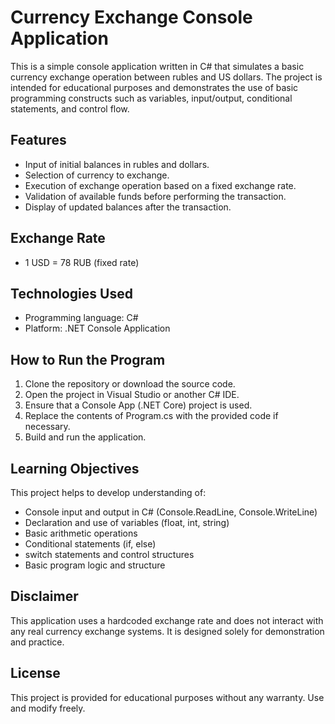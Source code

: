 # Currency Exchange Console Application

This is a simple console application written in C# that simulates a basic currency exchange operation between rubles and US dollars. The project is intended for educational purposes and demonstrates the use of basic programming constructs such as variables, input/output, conditional statements, and control flow.

## Features

- Input of initial balances in rubles and dollars.
- Selection of currency to exchange.
- Execution of exchange operation based on a fixed exchange rate.
- Validation of available funds before performing the transaction.
- Display of updated balances after the transaction.

## Exchange Rate

- 1 USD = 78 RUB (fixed rate)

## Technologies Used

- Programming language: C#
- Platform: .NET Console Application

## How to Run the Program

1. Clone the repository or download the source code.
2. Open the project in Visual Studio or another C# IDE.
3. Ensure that a Console App (.NET Core) project is used.
4. Replace the contents of Program.cs with the provided code if necessary.
5. Build and run the application.

## Learning Objectives

This project helps to develop understanding of:

- Console input and output in C# (Console.ReadLine, Console.WriteLine)
- Declaration and use of variables (float, int, string)
- Basic arithmetic operations
- Conditional statements (if, else)
- switch statements and control structures
- Basic program logic and structure

## Disclaimer

This application uses a hardcoded exchange rate and does not interact with any real currency exchange systems. It is designed solely for demonstration and practice.

## License

This project is provided for educational purposes without any warranty. Use and modify freely.
